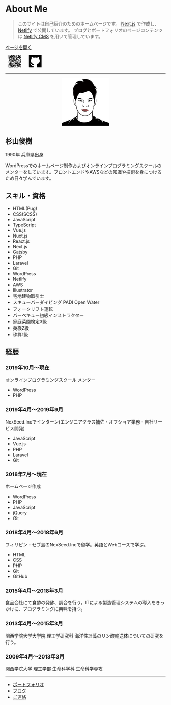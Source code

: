 # About Me

> このサイトは自己紹介のためのホームページです。
> [Next.js](https://nextjs.org) で作成し、[Netlify](https://www.netlify.com) で公開しています。
> ブログとポートフォリオのページコンテンツは [Netlify CMS](https://www.netlifycms.org) を用いて管理しています。

[ページを開く](https://aboutme-toshikisugiyama.netlify.app)

[<img src="https://raw.githubusercontent.com/toshikisugiyama/aboutme/master/src/public/images/uploads/qr-code.svg" alt="aboutme" width="40" height="40" style="margin: 0 10px" >](https://aboutme-toshikisugiyama.netlify.app)  [<img src="https://raw.githubusercontent.com/toshikisugiyama/aboutme/master/src/public/images/snsIcons/github.svg" alt="github" width="40" height="40" style="margin: 0 10px" >](https://github.com/toshikisugiyama/aboutme)

---
<p align="center">
<img src="https://raw.githubusercontent.com/toshikisugiyama/aboutme/master/src/public/images/profile.svg" alt="profile画像" width="150" height="150" >
</p>

## 杉山俊樹
1990年 兵庫県出身

WordPressでのホームページ制作およびオンラインプログラミングスクールのメンターをしています。フロントエンドやAWSなどの知識や技術を身につけるため日々学んでいます。

## スキル・資格

- HTML(Pug)
- CSS(SCSS)
- JavaScript
- TypeScript
- Vue.js
- Nuxt.js
- React.js
- Next.js
- Gatsby
- PHP
- Laravel
- Git
- WordPress
- Netlify
- AWS
- Illustrator
- 宅地建物取引士
- スキューバーダイビング PADI Open Water
- フォークリフト運転
- バーベキュー初級インストラクター
- 家庭菜園検定3級
- 英検2級
- 珠算1級

## 経歴

### 2019年10月〜現在
オンラインプログラミングスクール メンター
- WordPress
- PHP
### 2019年4月〜2019年9月
NexSeed.Incでインターン(エンジニアクラス補佐・オフショア業務・自社サービス開発)
- JavaScript
- Vue.js
- PHP
- Laravel
- Git
### 2018年7月〜現在
ホームページ作成
- WordPress
- PHP
- JavaScript
- jQuery
- Git
### 2018年4月〜2018年6月
フィリピン・セブ島のNexSeed.Incで留学。英語とWebコースで学ぶ。
- HTML
- CSS
- PHP
- Git
- GitHub
### 2015年4月〜2018年3月
食品会社にて食酢の発酵、調合を行う。ITによる製造管理システムの導入をきっかけに、プログラミングに興味を持つ。
### 2013年4月〜2015年3月
関西学院大学大学院 理工学研究科 海洋性珪藻のリン酸輸送体についての研究を行う。
### 2009年4月〜2013年3月
関西学院大学 理工学部 生命科学科 生命科学専攻

---

- [ポートフォリオ](https://aboutme-toshikisugiyama.netlify.app/portfolio)
- [ブログ](https://aboutme-toshikisugiyama.netlify.app/blog)
- [ご連絡](https://aboutme-toshikisugiyama.netlify.app/contact)
